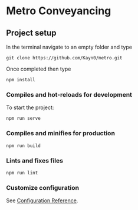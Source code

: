 # Metro Conveyancing

## Project setup
In the terminal navigate to an empty folder and type 
```
git clone https://github.com/Kayn0/metro.git
```
Once completed then type
```
npm install

```

### Compiles and hot-reloads for development
To start the project:
```
npm run serve
```

### Compiles and minifies for production
```
npm run build
```

### Lints and fixes files
```
npm run lint
```

### Customize configuration
See [Configuration Reference](https://cli.vuejs.org/config/).
